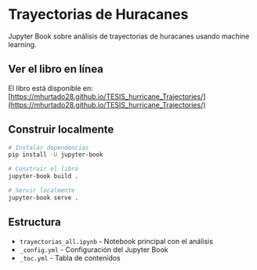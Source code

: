 # Trayectorias de Huracanes

Jupyter Book sobre análisis de trayectorias de huracanes usando machine learning.

## Ver el libro en línea

El libro está disponible en: [https://mhurtado28.github.io/TESIS_hurricane_Trajectories/](https://mhurtado28.github.io/TESIS_hurricane_Trajectories/)

## Construir localmente

```bash
# Instalar dependencias
pip install -U jupyter-book

# Construir el libro
jupyter-book build .

# Servir localmente
jupyter-book serve .
```

## Estructura

- `trayectorias_all.ipynb` - Notebook principal con el análisis
- `_config.yml` - Configuración del Jupyter Book
- `_toc.yml` - Tabla de contenidos
